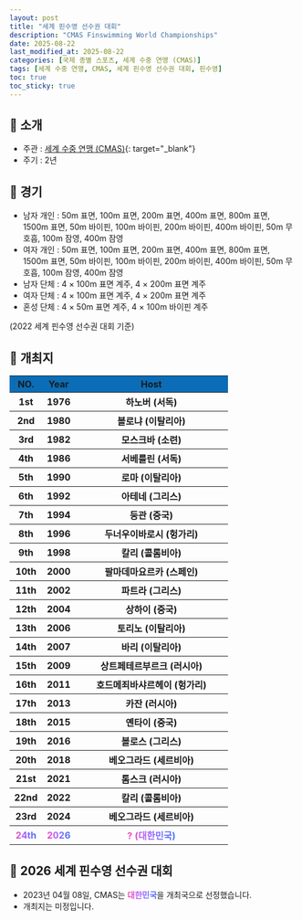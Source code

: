 ```yaml
---
layout: post
title: "세계 핀수영 선수권 대회"
description: "CMAS Finswimming World Championships"
date: 2025-08-22
last_modified_at: 2025-08-22
categories: [국제 종별 스포츠, 세계 수중 연맹 (CMAS)]
tags: [세계 수중 연맹, CMAS, 세계 핀수영 선수권 대회, 핀수영]
toc: true
toc_sticky: true
---
```

## 📜 소개
* 주관 : [세계 수중 연맹 (CMAS)](https://www.cmas.org/){: target="_blank"}
* 주기 : 2년

## 📜 경기
* 남자 개인 : 50m 표면, 100m 표면, 200m 표면, 400m 표면, 800m 표면, 1500m 표면, 50m 바이핀, 100m 바이핀, 200m 바이핀, 400m 바이핀, 50m 무호흡, 100m 잠영, 400m 잠영
* 여자 개인 : 50m 표면, 100m 표면, 200m 표면, 400m 표면, 800m 표면, 1500m 표면, 50m 바이핀, 100m 바이핀, 200m 바이핀, 400m 바이핀, 50m 무호흡, 100m 잠영, 400m 잠영
* 남자 단체 : 4 × 100m 표면 계주, 4 × 200m 표면 계주
* 여자 단체 : 4 × 100m 표면 계주, 4 × 200m 표면 계주
* 혼성 단체 : 4 × 50m 표면 계주, 4 × 100m 바이핀 계주

(2022 세계 핀수영 선수권 대회 기준)

## 📜 개최지
<html>

<head>
    <meta charset="UTF-8">
</head>

<body>
    <table>
        <tr style="background: #0B6DB7;">
            <th style="width: 15%; font-weight: bold;">NO.</th>
            <th style="width: 15%; font-weight: bold;">Year</th>
            <th style="width: 70%; font-weight: bold;">Host</th>
        </tr>
        <tr>
            <th>1st</th>
            <th>1976</th>
            <th>하노버 (서독)</th>
        </tr>
        <tr>
            <th>2nd</th>
            <th>1980</th>
            <th>볼로냐 (이탈리아)</th>
        </tr>
        <tr>
            <th>3rd</th>
            <th>1982</th>
            <th>모스크바 (소련)</th>
        </tr>
        <tr>
            <th>4th</th>
            <th>1986</th>
            <th>서베를린 (서독)</th>
        </tr>
        <tr>
            <th>5th</th>
            <th>1990</th>
            <th>로마 (이탈리아)</th>
        </tr>
        <tr>
            <th>6th</th>
            <th>1992</th>
            <th>아테네 (그리스)</th>
        </tr>
        <tr>
            <th>7th</th>
            <th>1994</th>
            <th>둥관 (중국)</th>
        </tr>
        <tr>
            <th>8th</th>
            <th>1996</th>
            <th>두너우이바로시 (헝가리)</th>
        </tr>
        <tr>
            <th>9th</th>
            <th>1998</th>
            <th>칼리 (콜롬비아)</th>
        </tr>
        <tr>
            <th>10th</th>
            <th>2000</th>
            <th>팔마데마요르카 (스페인)</th>
        </tr>
        <tr>
            <th>11th</th>
            <th>2002</th>
            <th>파트라 (그리스)</th>
        </tr>
        <tr>
            <th>12th</th>
            <th>2004</th>
            <th>상하이 (중국)</th>
        </tr>
        <tr>
            <th>13th</th>
            <th>2006</th>
            <th>토리노 (이탈리아)</th>
        </tr>
        <tr>
            <th>14th</th>
            <th>2007</th>
            <th>바리 (이탈리아)</th>
        </tr>
        <tr>
            <th>15th</th>
            <th>2009</th>
            <th>상트페테르부르크 (러시아)</th>
        </tr>
        <tr>
            <th>16th</th>
            <th>2011</th>
            <th>호드메죄바샤르헤이 (헝가리)</th>
        </tr>
        <tr>
            <th>17th</th>
            <th>2013</th>
            <th>카잔 (러시아)</th>
        </tr>
        <tr>
            <th>18th</th>
            <th>2015</th>
            <th>옌타이 (중국)</th>
        </tr>
        <tr>
            <th>19th</th>
            <th>2016</th>
            <th>볼로스 (그리스)</th>
        </tr>
        <tr>
            <th>20th</th>
            <th>2018</th>
            <th>베오그라드 (세르비아)</th>
        </tr>
        <tr>
            <th>21st</th>
            <th>2021</th>
            <th>톰스크 (러시아)</th>
        </tr>
        <tr>
            <th>22nd</th>
            <th>2022</th>
            <th>칼리 (콜롬비아)</th>
        </tr>
        <tr>
            <th>23rd</th>
            <th>2024</th>
            <th>베오그라드 (세르비아)</th>
        </tr>
        <tr>
            <th><span style="background: text linear-gradient(to right, #FF43A8, #BE5DFA, #776CFF, #4172F2); font-weight: bold; -webkit-background-clip: text; -webkit-text-fill-color: transparent;">24th</span></th>
            <th><span style="background: text linear-gradient(to right, #FF43A8, #BE5DFA, #776CFF, #4172F2); font-weight: bold; -webkit-background-clip: text; -webkit-text-fill-color: transparent;">2026</span></th>
            <th><span style="background: text linear-gradient(to right, #FF43A8, #BE5DFA, #776CFF, #4172F2); font-weight: bold; -webkit-background-clip: text; -webkit-text-fill-color: transparent;">? (대한민국)</span></th>
        </tr>
    </table>
</body>

</html>

## 📜 2026 세계 핀수영 선수권 대회
* 2023년 04월 08일, CMAS는 <span style="background: text linear-gradient(to right, #FF43A8, #BE5DFA, #776CFF, #4172F2); font-weight: bold; -webkit-background-clip: text; -webkit-text-fill-color: transparent;">대한민국</span>을 개최국으로 선정했습니다.
* 개최지는 미정입니다.
